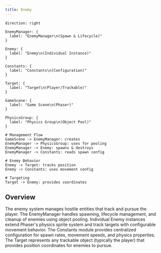 ```yaml
---
title: Enemy
---
```


```d2
direction: right

EnemyManager: {
  label: "EnemyManager\n(Spawn & Lifecycle)"
}

Enemy: {
  label: "Enemy\n(Individual Instance)"
}

Constants: {
  label: "Constants\n(Configuration)"
}

Target: {
  label: "Target\n(Player/Trackable)"
}

GameScene: {
  label: "Game Scene\n(Phaser)"
}

PhysicsGroup: {
  label: "Physics Group\n(Object Pool)"
}

# Management Flow
GameScene -> EnemyManager: creates
EnemyManager -> PhysicsGroup: uses for pooling
EnemyManager -> Enemy: spawns & destroys
EnemyManager -> Constants: reads spawn config

# Enemy Behavior
Enemy -> Target: tracks position
Enemy -> Constants: uses movement config

# Targeting
Target -> Enemy: provides coordinates
```

## Overview

The enemy system manages hostile entities that track and pursue the player. The EnemyManager handles spawning, lifecycle management, and cleanup of enemies using object pooling. Individual Enemy instances extend Phaser's physics sprite system and track targets with configurable movement behavior. The Constants module provides centralized configuration for spawn rates, movement speeds, and physics properties. The Target represents any trackable object (typically the player) that provides position coordinates for enemies to pursue.